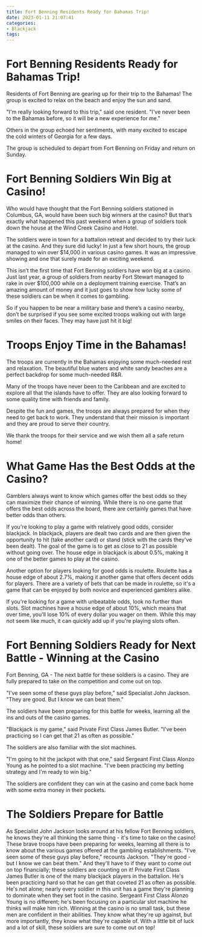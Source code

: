 ```yaml
---
title: Fort Benning Residents Ready for Bahamas Trip!
date: 2023-01-11 21:07:41
categories:
- Blackjack
tags:
---
```



#  Fort Benning Residents Ready for Bahamas Trip!

Residents of Fort Benning are gearing up for their trip to the Bahamas! The group is excited to relax on the beach and enjoy the sun and sand.

"I'm really looking forward to this trip," said one resident. "I've never been to the Bahamas before, so it will be a new experience for me."

Others in the group echoed her sentiments, with many excited to escape the cold winters of Georgia for a few days.

The group is scheduled to depart from Fort Benning on Friday and return on Sunday.

#  Fort Benning Soldiers Win Big at Casino!

Who would have thought that the Fort Benning soldiers stationed in Columbus, GA, would have been such big winners at the casino? But that’s exactly what happened this past weekend when a group of soldiers took down the house at the Wind Creek Casino and Hotel.

The soldiers were in town for a battalion retreat and decided to try their luck at the casino. And they sure did lucky! In just a few short hours, the group managed to win over $14,000 in various casino games. It was an impressive showing and one that surely made for an exciting weekend.

This isn’t the first time that Fort Benning soldiers have won big at a casino. Just last year, a group of soldiers from nearby Fort Stewart managed to rake in over $100,000 while on a deployment training exercise. That’s an amazing amount of money and it just goes to show how lucky some of these soldiers can be when it comes to gambling.

So if you happen to be near a military base and there’s a casino nearby, don’t be surprised if you see some excited troops walking out with large smiles on their faces. They may have just hit it big!

#  Troops Enjoy Time in the Bahamas!

The troops are currently in the Bahamas enjoying some much-needed rest and relaxation. The beautiful blue waters and white sandy beaches are a perfect backdrop for some much-needed R&R.

Many of the troops have never been to the Caribbean and are excited to explore all that the islands have to offer. They are also looking forward to some quality time with friends and family.

Despite the fun and games, the troops are always prepared for when they need to get back to work. They understand that their mission is important and they are proud to serve their country.

We thank the troops for their service and we wish them all a safe return home!

#  What Game Has the Best Odds at the Casino?

Gamblers always want to know which games offer the best odds so they can maximize their chance of winning. While there is no one game that offers the best odds across the board, there are certainly games that have better odds than others.

If you're looking to play a game with relatively good odds, consider blackjack. In blackjack, players are dealt two cards and are then given the opportunity to hit (take another card) or stand (stick with the cards they've been dealt). The goal of the game is to get as close to 21 as possible without going over. The house edge in blackjack is about 0.5%, making it one of the better games to play at the casino.

Another option for players looking for good odds is roulette. Roulette has a house edge of about 2.7%, making it another game that offers decent odds for players. There are a variety of bets that can be made in roulette, so it's a game that can be enjoyed by both novice and experienced gamblers alike.

If you're looking for a game with unbeatable odds, look no further than slots. Slot machines have a house edge of about 10%, which means that over time, you'll lose 10% of every dollar you wager on them. While this may not seem like much, it can quickly add up if you're playing slots often.

#  Fort Benning Soldiers Ready for Next Battle - Winning at the Casino

Fort Benning, GA - The next battle for these soldiers is a casino. They are fully prepared to take on the competition and come out on top.

"I've seen some of these guys play before," said Specialist John Jackson. "They are good. But I know we can beat them."

The soldiers have been preparing for this battle for weeks, learning all the ins and outs of the casino games.

"Blackjack is my game," said Private First Class James Butler. "I've been practicing so I can get that 21 as often as possible."

The soldiers are also familiar with the slot machines.

"I'm going to hit the jackpot with that one," said Sergeant First Class Alonzo Young as he pointed to a slot machine. "I've been practicing my betting strategy and I'm ready to win big."

The soldiers are confident they can win at the casino and come back home with some extra money in their pockets.



# The Soldiers Prepare for Battle 

  As Specialist John Jackson looks around at his fellow Fort Benning soldiers, he knows they're all thinking the same thing - it's time to take on the casino! These brave troops have been preparing for weeks, learning all there is to know about the various games offered at the gambling establishments.    "I've seen some of these guys play before," recounts Jackson. "They're good - but I know we can beat them." And they'll have to if they want to come out on top financially; these soldiers are counting on it!    Private First Class James Butler is one of the many blackjack players in the battalion. He's been practicing hard so that he can get that coveted 21 as often as possible. He's not alone; nearly every soldier in this unit has a game they're planning to dominate when they set foot in the casino. Sergeant First Class Alonzo Young is no different; he's been focusing on a particular slot machine he thinks will make him rich. 
  Winning at the casino is no small task, but these men are confident in their abilities. They know what they're up against, but more importantly, they know what they're capable of. With a little bit of luck and a lot of skill, these soldiers are sure to come out on top!